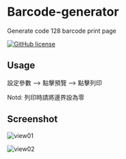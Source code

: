 # Barcode-generator
Generate code 128 barcode print page

[![GitHub license](https://img.shields.io/badge/license-MIT-blue.svg)](https://raw.githubusercontent.com/s9801077/Barcode-generator/master/LICENSE)

## Usage

設定參數 --> 點擊預覽 --> 點擊列印

Notd: 列印時請將邊界設為零

## Screenshot

![view01](https://cdn.rawgit.com/s9801077/Barcode-generator/7b8b8d03/screenshot/view01.jpg?raw=true)

![view02](https://cdn.rawgit.com/s9801077/Barcode-generator/7b8b8d03/screenshot/view02.jpg?raw=true)